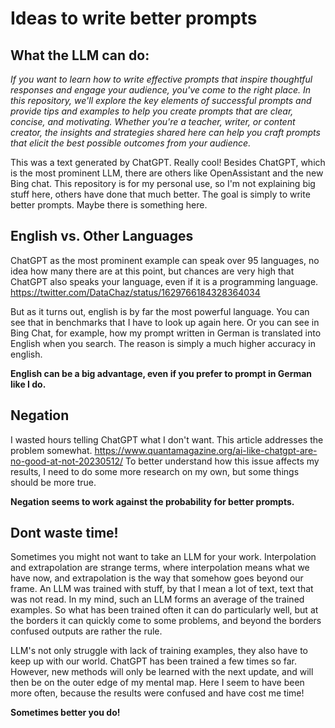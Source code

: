 # Ideas to write better prompts

## What the LLM can do:


*If you want to learn how to write effective prompts that inspire thoughtful responses and engage your audience, you've come to the right place. In this repository, we'll explore the key elements of successful prompts and provide tips and examples to help you create prompts that are clear, concise, and motivating. Whether you're a teacher, writer, or content creator, the insights and strategies shared here can help you craft prompts that elicit the best possible outcomes from your audience.*


This was a text generated by ChatGPT. Really cool! Besides ChatGPT, which is the most prominent LLM, there are others like OpenAssistant and the new Bing chat. This repository is for my personal use, so I'm not explaining big stuff here, others have done that much better. The goal is simply to write better prompts. Maybe there is something here.

## English vs. Other Languages

ChatGPT as the most prominent example can speak over 95 languages, no idea how many there are at this point, but chances are very high that ChatGPT also speaks your language, even if it is a programming language.
https://twitter.com/DataChaz/status/1629766184328364034

But as it turns out, english is by far the most powerful language. You can see that in benchmarks that I have to look up again here. Or you can see in Bing Chat, for example, how my prompt written in German is translated into English when you search. The reason is simply a much higher accuracy in english. 

**English can be a big advantage, even if you prefer to prompt in German like I do.**

## Negation

I wasted hours telling ChatGPT what I don't want. This article addresses the problem somewhat. 
https://www.quantamagazine.org/ai-like-chatgpt-are-no-good-at-not-20230512/
To better understand how this issue affects my results, I need to do some more research on my own, but some things should be more true.

**Negation seems to work against the probability for better prompts.**

## Dont waste time!

Sometimes you might not want to take an LLM for your work. Interpolation and extrapolation are strange terms, where interpolation means what we have now, and extrapolation is the way that somehow goes beyond our frame.
An LLM was trained with stuff, by that I mean a lot of text, text that was not read. In my mind, such an LLM forms an average of the trained examples. So what has been trained often it can do particularly well, but at the borders it can quickly come to some problems, and beyond the borders confused outputs are rather the rule.

LLM's not only struggle with lack of training examples, they also have to keep up with our world. ChatGPT has been trained a few times so far. However, new methods will only be learned with the next update, and will then be on the outer edge of my mental map. Here I seem to have been more often, because the results were confused and have cost me time!

**Sometimes better you do!**
